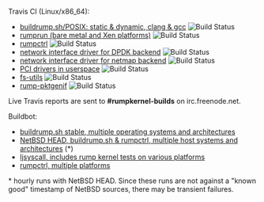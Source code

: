Travis CI (Linux/x86_64):

* [buildrump.sh/POSIX: static & dynamic, clang & gcc](https://travis-ci.org/rumpkernel/buildrump.sh) ![Build Status](https://travis-ci.org/rumpkernel/buildrump.sh.png?branch=master)
* [rumprun (bare metal and Xen platforms)](https://travis-ci.org/rumpkernel/rumprun) ![Build Status](https://travis-ci.org/rumpkernel/rumprun.png?branch=master)
* [rumpctrl](https://travis-ci.org/rumpkernel/rumpctrl) ![Build Status](https://travis-ci.org/rumpkernel/rumpctrl.png?branch=master)
* [network interface driver for DPDK backend](https://travis-ci.org/rumpkernel/drv-netif-dpdk) ![Build Status](https://travis-ci.org/rumpkernel/drv-netif-dpdk.png?branch=master)
* [network interface driver for netmap backend](https://travis-ci.org/rumpkernel/drv-netif-netmap) ![Build Status](https://travis-ci.org/rumpkernel/drv-netif-netmap.png?branch=master)
* [PCI drivers in userspace](https://travis-ci.org/rumpkernel/pci-userspace) ![Build Status](https://travis-ci.org/rumpkernel/pci-userspace.png?branch=master)
* [fs-utils](https://travis-ci.org/rumpkernel/fs-utils) ![Build Status](https://travis-ci.org/rumpkernel/fs-utils.png?branch=master)
* [rump-pktgenif](https://travis-ci.org/rumpkernel/rump-pktgenif) ![Build Status](https://travis-ci.org/rumpkernel/rump-pktgenif.png?branch=master)

Live Travis reports are sent to __#rumpkernel-builds__ on irc.freenode.net.

Buildbot:

* [buildrump.sh stable, multiple operating systems and architectures](http://build.myriabit.eu:8011/waterfall)
* [NetBSD HEAD, buildrump.sh & rumpctrl, multiple host systems and architectures](http://build.myriabit.eu:8012/waterfall) (*)
* [ljsyscall, includes rump kernel tests on various platforms](http://build.myriabit.eu:8010/waterfall)
* [rumpctrl, multiple platforms](http://build.myriabit.eu:8013/waterfall)

\* hourly runs with NetBSD HEAD.  Since these runs are not against a "known good" timestamp of NetBSD sources, there may be transient failures.
